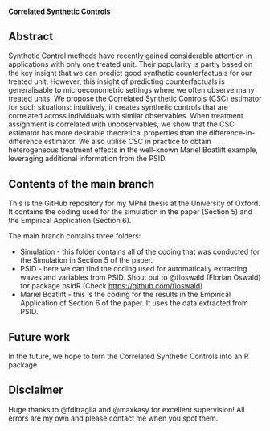 #### Correlated Synthetic Controls 

## Abstract
Synthetic Control methods have recently gained considerable attention in applications with only one treated unit.  Their popularity is partly based on the key insight that we can predict good synthetic counterfactuals for our treated unit. However, this insight of predicting counterfactuals is generalisable to microeconometric settings where we often observe many treated units. We propose the Correlated Synthetic Controls (CSC) estimator for such situations: intuitively, it creates synthetic controls that are correlated across individuals with similar observables. When treatment assignment is correlated with unobservables, we show that the CSC estimator has more desirable theoretical properties than the difference-in-difference estimator. We also utilise CSC in practice to obtain heterogeneous treatment effects in the well-known Mariel Boatlift example, leveraging additional information from the PSID.

## Contents of the main branch
This is the GitHub repository for my MPhil thesis at the University of Oxford. It contains the coding used for the simulation in the paper (Section 5) and the Empirical Application (Section 6).

The main branch contains three folders:
* Simulation - this folder contains all of the coding that was conducted for the Simulation in Section 5 of the paper. 
* PSID - here we can find the coding used for automatically extracting waves and variables from PSID. Shout out to @floswald (Florian Oswald) for package psidR (Check https://github.com/floswald)
* Mariel Boatlift - this is the coding for the results in the Empirical Application of Section 6 of the paper. It uses the data extracted from PSID.

## Future work
In the future, we hope to turn the Correlated Synthetic Controls into an R package

## Disclaimer
Huge thanks to @fditraglia and @maxkasy for excellent supervision! All errors are my own and please contact me when you spot them.
